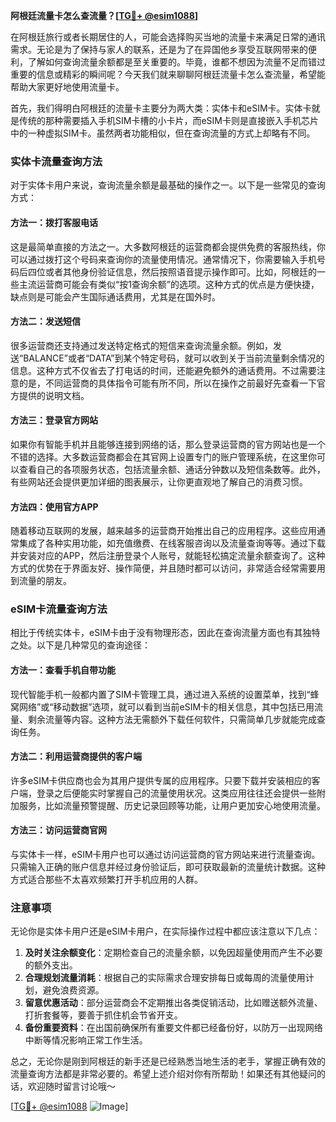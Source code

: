 **阿根廷流量卡怎么查流量？[[TG💪+ @esim1088](https://t.me/s/esim1088)]**

在阿根廷旅行或者长期居住的人，可能会选择购买当地的流量卡来满足日常的通讯需求。无论是为了保持与家人的联系，还是为了在异国他乡享受互联网带来的便利，了解如何查询流量余额都是至关重要的。毕竟，谁都不想因为流量不足而错过重要的信息或精彩的瞬间呢？今天我们就来聊聊阿根廷流量卡怎么查流量，希望能帮助大家更好地使用流量卡。

首先，我们得明白阿根廷的流量卡主要分为两大类：实体卡和eSIM卡。实体卡就是传统的那种需要插入手机SIM卡槽的小卡片，而eSIM卡则是直接嵌入手机芯片中的一种虚拟SIM卡。虽然两者功能相似，但在查询流量的方式上却略有不同。

### 实体卡流量查询方法

对于实体卡用户来说，查询流量余额是最基础的操作之一。以下是一些常见的查询方式：

#### 方法一：拨打客服电话
这是最简单直接的方法之一。大多数阿根廷的运营商都会提供免费的客服热线，你可以通过拨打这个号码来查询你的流量使用情况。通常情况下，你需要输入手机号码后四位或者其他身份验证信息，然后按照语音提示操作即可。比如，阿根廷的一些主流运营商可能会有类似“按1查询余额”的选项。这种方式的优点是方便快捷，缺点则是可能会产生国际通话费用，尤其是在国外时。

#### 方法二：发送短信
很多运营商还支持通过发送特定格式的短信来查询流量余额。例如，发送“BALANCE”或者“DATA”到某个特定号码，就可以收到关于当前流量剩余情况的信息。这种方式不仅省去了打电话的时间，还能避免额外的通话费用。不过需要注意的是，不同运营商的具体指令可能有所不同，所以在操作之前最好先查看一下官方提供的说明文档。

#### 方法三：登录官方网站
如果你有智能手机并且能够连接到网络的话，那么登录运营商的官方网站也是一个不错的选择。大多数运营商都会在其官网上设置专门的账户管理系统，在这里你可以查看自己的各项服务状态，包括流量余额、通话分钟数以及短信条数等。此外，有些网站还会提供更加详细的图表展示，让你更直观地了解自己的消费习惯。

#### 方法四：使用官方APP
随着移动互联网的发展，越来越多的运营商开始推出自己的应用程序。这些应用通常集成了各种实用功能，如充值缴费、在线客服咨询以及流量查询等等。通过下载并安装对应的APP，然后注册登录个人账号，就能轻松搞定流量余额查询了。这种方式的优势在于界面友好、操作简便，并且随时都可以访问，非常适合经常需要用到流量的朋友。

### eSIM卡流量查询方法

相比于传统实体卡，eSIM卡由于没有物理形态，因此在查询流量方面也有其独特之处。以下是几种常见的查询途径：

#### 方法一：查看手机自带功能
现代智能手机一般都内置了SIM卡管理工具，通过进入系统的设置菜单，找到“蜂窝网络”或“移动数据”选项，就可以看到当前eSIM卡的相关信息，其中包括已用流量、剩余流量等内容。这种方法无需额外下载任何软件，只需简单几步就能完成查询任务。

#### 方法二：利用运营商提供的客户端
许多eSIM卡供应商也会为其用户提供专属的应用程序。只要下载并安装相应的客户端，登录之后便能实时掌握自己的流量使用状况。这类应用往往还会提供一些附加服务，比如流量预警提醒、历史记录回顾等功能，让用户更加安心地使用流量。

#### 方法三：访问运营商官网
与实体卡一样，eSIM卡用户也可以通过访问运营商的官方网站来进行流量查询。只需输入正确的账户信息并经过身份验证后，即可获取最新的流量统计数据。这种方式适合那些不太喜欢频繁打开手机应用的人群。

### 注意事项

无论你是实体卡用户还是eSIM卡用户，在实际操作过程中都应该注意以下几点：

1. **及时关注余额变化**：定期检查自己的流量余额，以免因超量使用而产生不必要的额外支出。
2. **合理规划流量消耗**：根据自己的实际需求合理安排每日或每周的流量使用计划，避免浪费资源。
3. **留意优惠活动**：部分运营商会不定期推出各类促销活动，比如赠送额外流量、打折套餐等，要善于抓住机会节省开支。
4. **备份重要资料**：在出国前确保所有重要文件都已经备份好，以防万一出现网络中断等情况影响正常工作生活。

总之，无论你是刚到阿根廷的新手还是已经熟悉当地生活的老手，掌握正确有效的流量查询方法都是非常必要的。希望上述介绍对你有所帮助！如果还有其他疑问的话，欢迎随时留言讨论哦～

[[TG💪+ @esim1088](https://t.me/s/esim1088) ![Image](https://i.postimg.cc/4NQfJmqS/Snipaste-2025-05-13-00-14-12.png)]